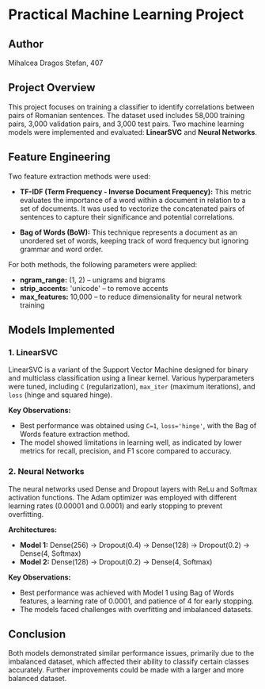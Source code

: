 # Practical Machine Learning Project

## Author
Mihalcea Dragos Stefan, 407

## Project Overview

This project focuses on training a classifier to identify correlations between pairs of Romanian sentences. The dataset used includes 58,000 training pairs, 3,000 validation pairs, and 3,000 test pairs. Two machine learning models were implemented and evaluated: **LinearSVC** and **Neural Networks**.

## Feature Engineering

Two feature extraction methods were used:

- **TF-IDF (Term Frequency - Inverse Document Frequency):** This metric evaluates the importance of a word within a document in relation to a set of documents. It was used to vectorize the concatenated pairs of sentences to capture their significance and potential correlations.

- **Bag of Words (BoW):** This technique represents a document as an unordered set of words, keeping track of word frequency but ignoring grammar and word order.

For both methods, the following parameters were applied:
- **ngram_range:** (1, 2) – unigrams and bigrams
- **strip_accents:** 'unicode' – to remove accents
- **max_features:** 10,000 – to reduce dimensionality for neural network training

## Models Implemented

### 1. LinearSVC
LinearSVC is a variant of the Support Vector Machine designed for binary and multiclass classification using a linear kernel. Various hyperparameters were tuned, including `C` (regularization), `max_iter` (maximum iterations), and `loss` (hinge and squared hinge).

**Key Observations:**
- Best performance was obtained using `C=1`, `loss='hinge'`, with the Bag of Words feature extraction method.
- The model showed limitations in learning well, as indicated by lower metrics for recall, precision, and F1 score compared to accuracy.

### 2. Neural Networks
The neural networks used Dense and Dropout layers with ReLu and Softmax activation functions. The Adam optimizer was employed with different learning rates (0.00001 and 0.0001) and early stopping to prevent overfitting.

**Architectures:**
- **Model 1:** Dense(256) → Dropout(0.4) → Dense(128) → Dropout(0.2) → Dense(4, Softmax)
- **Model 2:** Dense(128) → Dropout(0.2) → Dense(4, Softmax)

**Key Observations:**
- Best performance was achieved with Model 1 using Bag of Words features, a learning rate of 0.0001, and patience of 4 for early stopping.
- The models faced challenges with overfitting and imbalanced datasets.

## Conclusion

Both models demonstrated similar performance issues, primarily due to the imbalanced dataset, which affected their ability to classify certain classes accurately. Further improvements could be made with a larger and more balanced dataset.
